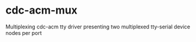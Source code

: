 # cdc-acm-mux
Multiplexing cdc-acm tty driver presenting two multiplexed tty-serial device nodes per port
